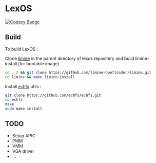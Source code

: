 # LexOS

[![Codacy Badge](https://api.codacy.com/project/badge/Grade/c102b79d379141e2b3ac54976504b96b)](https://app.codacy.com/gh/Lailouezzz/lexos?utm_source=github.com&utm_medium=referral&utm_content=Lailouezzz/lexos&utm_campaign=Badge_Grade)

## Build

To build LexOS : 

Clone 
[limine](https://github.com/limine-bootloader/limine) in the parent directory 
of lexos repositery and build limine-install (for bootable image) 

```sh
cd ../ && git clone https://github.com/limine-bootloader/limine.git
cd limine && make limine-install
```

Install [echfs](https://github.com/echfs/echfs) utils :

```sh
git clone https://github.com/echfs/echfs.git
cd echfs
make
sudo make install
```

## TODO

-   Setup APIC
-   PMM
-   VMM
-   VGA driver
-   ...
